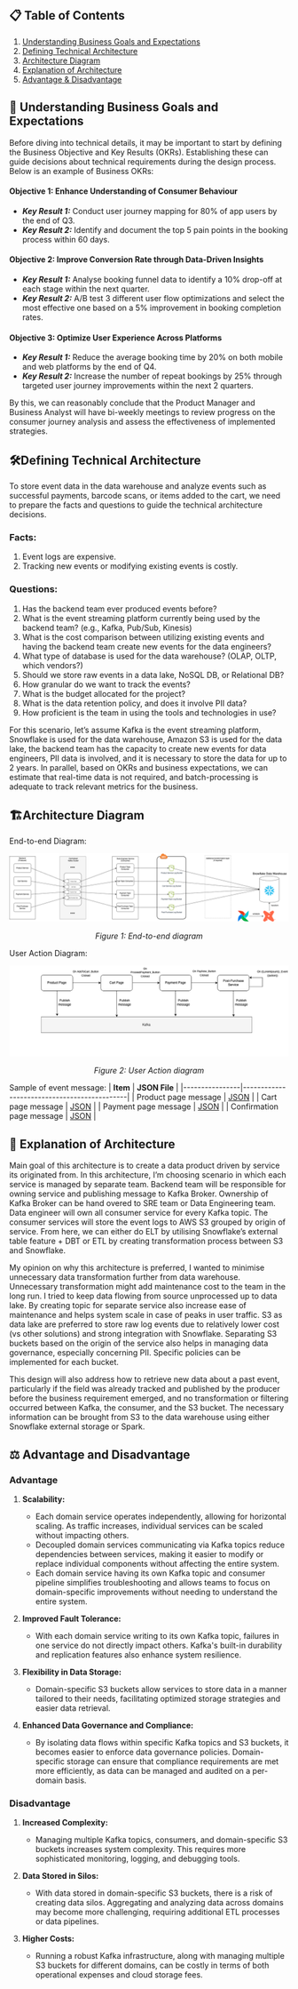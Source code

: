 ## 📋 Table of Contents

1. [Understanding Business Goals and Expectations](#-understanding-business-goals-and-expectations)
2. [Defining Technical Architecture](#defining-technical-architecture)
3. [Architecture Diagram](#-architecture-diagram)
4. [Explanation of Architecture](#-explanation-of-architecture)
5. [Advantage & Disadvantage](#-advantage-and-disadvantage)


## 🎯 Understanding Business Goals and Expectations

Before diving into technical details, it may be important to start by defining the Business Objective and Key Results (OKRs). Establishing these can guide decisions about technical requirements during the design process. Below is an example of Business OKRs:

#### Objective 1: Enhance Understanding of Consumer Behaviour
- ***Key Result 1:*** Conduct user journey mapping for 80% of app users by the end of Q3.
- ***Key Result 2:*** Identify and document the top 5 pain points in the booking process within 60 days.

#### Objective 2: Improve Conversion Rate through Data-Driven Insights
- ***Key Result 1:*** Analyse booking funnel data to identify a 10% drop-off at each stage within the next quarter.
- ***Key Result 2:*** A/B test 3 different user flow optimizations and select the most effective one based on a 5% improvement in booking completion rates.

#### Objective 3: Optimize User Experience Across Platforms
- ***Key Result 1:*** Reduce the average booking time by 20% on both mobile and web platforms by the end of Q4.
- ***Key Result 2:*** Increase the number of repeat bookings by 25% through targeted user journey improvements within the next 2 quarters.

By this, we can reasonably conclude that the Product Manager and Business Analyst will have bi-weekly meetings to review progress on the consumer journey analysis and assess the effectiveness of implemented strategies.


## 🛠️Defining Technical Architecture

To store event data in the data warehouse and analyze events such as successful payments, barcode scans, or items added to the cart, we need to prepare the facts and questions to guide the technical architecture decisions.

### Facts:
1. Event logs are expensive.
2. Tracking new events or modifying existing events is costly.

### Questions:
1. Has the backend team ever produced events before?
2. What is the event streaming platform currently being used by the backend team? (e.g., Kafka, Pub/Sub, Kinesis)
3. What is the cost comparison between utilizing existing events and having the backend team create new events for the data engineers?
4. What type of database is used for the data warehouse? (OLAP, OLTP, which vendors?)
5. Should we store raw events in a data lake, NoSQL DB, or Relational DB?
6. How granular do we want to track the events?
7. What is the budget allocated for the project?
8. What is the data retention policy, and does it involve PII data?
9. How proficient is the team in using the tools and technologies in use?

For this scenario, let’s assume Kafka is the event streaming platform, Snowflake is used for the data warehouse, Amazon S3 is used for the data lake, the backend team has the capacity to create new events for data engineers, PII data is involved, and it is necessary to store the data for up to 2 years. In parallel, based on OKRs and business expectations, we can estimate that real-time data is not required, and batch-processing is adequate to track relevant metrics for the business.

## 🏗️Architecture Diagram
End-to-end Diagram:
<p align="center">
  <img src="end-to-end-diagram.png" alt="end-to-end-diagram" />
</p>

<p align="center">
  <em>Figure 1: End-to-end diagram</em>
</p>


User Action Diagram:
<p align="center">
  <img src="UserActionDiagram.png" alt="user action diagram" />
</p>

<p align="center">
  <em>Figure 2: User Action diagram</em>
</p>


Sample of event message:
| **Item**       | **JSON File**                               |
|----------------|---------------------------------------------|
| Product page message         | [JSON](messages/product_page_message.json)    |
| Cart page message            | [JSON](messages/cart_page_message.json)    |
| Payment page message         | [JSON](messages/payment_page_message.json)    |
| Confirmation page message    | [JSON](messages/confirmation_page_message.json)    |


## 📝 Explanation of Architecture

Main goal of this architecture is to create a data product driven by service its originated from. In this architecture, I’m choosing scenario in which each service is managed by separate team. Backend team will be responsible for owning service and publishing message to Kafka Broker. Ownership of Kafka Broker can be hand overed to SRE team or Data Engineering team. Data engineer will own all consumer service for every Kafka topic. The consumer services will store the event logs to AWS S3 grouped by origin of service. From here, we can either do ELT by utilising Snowflake’s external table feature + DBT or ETL by creating transformation process between S3 and Snowflake.

My opinion on why this architecture is preferred, I wanted to minimise unnecessary data transformation further from data warehouse. Unnecessary transformation might add maintenance cost to the team in the long run. I tried to keep data flowing from source unprocessed up to data lake. By creating topic for separate service also increase ease of maintenance and helps system scale in case of peaks in user traffic. S3 as data lake are preferred to store raw log events due to relatively lower cost (vs other solutions) and strong integration with Snowflake. Separating S3 buckets based on the origin of the service also helps in managing data governance, especially concerning PII. Specific policies can be implemented for each bucket.

This design will also address how to retrieve new data about a past event, particularly if the field was already tracked and published by the producer before the business requirement emerged, and no transformation or filtering occurred between Kafka, the consumer, and the S3 bucket. The necessary information can be brought from S3 to the data warehouse using either Snowflake external storage or Spark.


## ⚖️ Advantage and Disadvantage
### Advantage

1. **Scalability:**
   - Each domain service operates independently, allowing for horizontal scaling. As traffic increases, individual services can be scaled without impacting others.
   - Decoupled domain services communicating via Kafka topics reduce dependencies between services, making it easier to modify or replace individual components without affecting the entire system.
   - Each domain service having its own Kafka topic and consumer pipeline simplifies troubleshooting and allows teams to focus on domain-specific improvements without needing to understand the entire system.

2. **Improved Fault Tolerance:**
   - With each domain service writing to its own Kafka topic, failures in one service do not directly impact others. Kafka's built-in durability and replication features also enhance system resilience.

3. **Flexibility in Data Storage:**
   - Domain-specific S3 buckets allow services to store data in a manner tailored to their needs, facilitating optimized storage strategies and easier data retrieval.

4. **Enhanced Data Governance and Compliance:**
   - By isolating data flows within specific Kafka topics and S3 buckets, it becomes easier to enforce data governance policies. Domain-specific storage can ensure that compliance requirements are met more efficiently, as data can be managed and audited on a per-domain basis.

### Disadvantage

1. **Increased Complexity:**
   - Managing multiple Kafka topics, consumers, and domain-specific S3 buckets increases system complexity. This requires more sophisticated monitoring, logging, and debugging tools.

2. **Data Stored in Silos:**
   - With data stored in domain-specific S3 buckets, there is a risk of creating data silos. Aggregating and analyzing data across domains may become more challenging, requiring additional ETL processes or data pipelines.

3. **Higher Costs:**
   - Running a robust Kafka infrastructure, along with managing multiple S3 buckets for different domains, can be costly in terms of both operational expenses and cloud storage fees.

